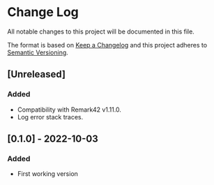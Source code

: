 # Change Log
All notable changes to this project will be documented in this file.
 
The format is based on [Keep a Changelog](http://keepachangelog.com/)
and this project adheres to [Semantic Versioning](http://semver.org/).

## [Unreleased]
### Added
- Compatibility with Remark42 v1.11.0.
- Log error stack traces.

## [0.1.0] - 2022-10-03
### Added
- First working version
